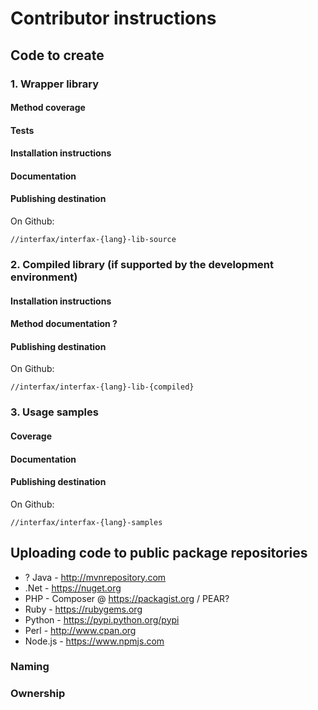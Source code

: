 # Contributor instructions

## Code to create

### 1. Wrapper library 

#### Method coverage

#### Tests

#### Installation instructions

#### Documentation

#### Publishing destination
On Github: 
```
//interfax/interfax-{lang}-lib-source
```
 
### 2. Compiled library (if supported by the development environment)

#### Installation instructions

#### Method documentation ?

#### Publishing destination

On Github: 
```
//interfax/interfax-{lang}-lib-{compiled}
```

### 3. Usage samples

#### Coverage

#### Documentation

#### Publishing destination

On Github: 
```
//interfax/interfax-{lang}-samples
```

## Uploading code to public package repositories

* ? Java - http://mvnrepository.com
* .Net - https://nuget.org
* PHP - Composer @ https://packagist.org / PEAR?
* Ruby - https://rubygems.org
* Python - https://pypi.python.org/pypi
* Perl - http://www.cpan.org
* Node.js - https://www.npmjs.com

### Naming

### Ownership
